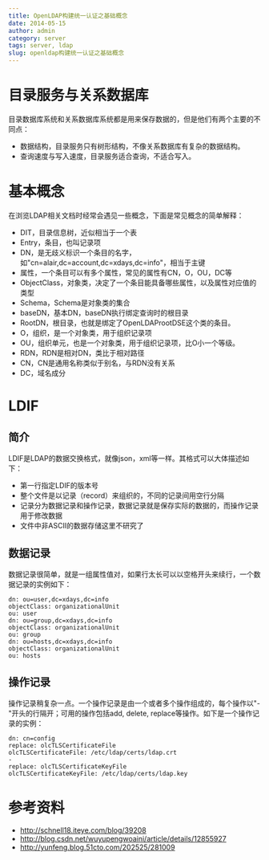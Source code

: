 ```yaml
---
title: OpenLDAP构建统一认证之基础概念
date: 2014-05-15
author: admin
category: server
tags: server, ldap
slug: openldap构建统一认证之基础概念
---
```


目录服务与关系数据库
====================

目录数据库系统和关系数据库系统都是用来保存数据的，但是他们有两个主要的不同点：

-   数据结构，目录服务只有树形结构，不像关系数据库有复杂的数据结构。
-   查询速度与写入速度，目录服务适合查询，不适合写入。

基本概念
========

在浏览LDAP相关文档时经常会遇见一些概念，下面是常见概念的简单解释：

-   DIT，目录信息树，近似相当于一个表
-   Entry，条目，也叫记录项
-   DN，是无歧义标识一个条目的名字，如"cn=alair,dc=account,dc=xdays,dc=info"，相当于主键
-   属性，一个条目可以有多个属性，常见的属性有CN，O，OU，DC等
-   ObjectClass，对象类，决定了一个条目能具备哪些属性，以及属性对应值的类型
-   Schema，Schema是对象类的集合
-   baseDN，基本DN，baseDN执行绑定查询时的根目录
-   RootDN，根目录，也就是绑定了OpenLDAProotDSE这个类的条目。
-   O，组织，是一个对象类，用于组织记录项
-   OU，组织单元，也是一个对象类，用于组织记录项，比O小一个等级。
-   RDN，RDN是相对DN，类比于相对路径
-   CN，CN是通用名称类似于别名，与RDN没有关系
-   DC，域名成分

LDIF
====

简介
----

LDIF是LDAP的数据交换格式，就像json，xml等一样。其格式可以大体描述如下：

-   第一行指定LDIF的版本号
-   整个文件是以记录（record）来组织的，不同的记录间用空行分隔
-   记录分为数据记录和操作记录，数据记录就是保存实际的数据的，而操作记录用于修改数据
-   文件中非ASCII的数据存储这里不研究了

数据记录
--------

数据记录很简单，就是一组属性值对，如果行太长可以以空格开头来续行，一个数据记录的实例如下：

    dn: ou=user,dc=xdays,dc=info
    objectClass: organizationalUnit
    ou: user
    dn: ou=group,dc=xdays,dc=info
    objectClass: organizationalUnit
    ou: group
    dn: ou=hosts,dc=xdays,dc=info
    objectClass: organizationalUnit
    ou: hosts

操作记录
--------

操作记录稍复杂一点。一个操作记录是由一个或者多个操作组成的，每个操作以"-"开头的行隔开；可用的操作包括add,
delete, replace等操作。如下是一个操作记录的实例：

    dn: cn=config
    replace: olcTLSCertificateFile
    olcTLSCertificateFile: /etc/ldap/certs/ldap.crt
    -
    replace: olcTLSCertificateKeyFile
    olcTLSCertificateKeyFile: /etc/ldap/certs/ldap.key

参考资料
========

-   http://schnell18.iteye.com/blog/39208
-   http://blog.csdn.net/wuyupengwoaini/article/details/12855927
-   http://yunfeng.blog.51cto.com/202525/281009

